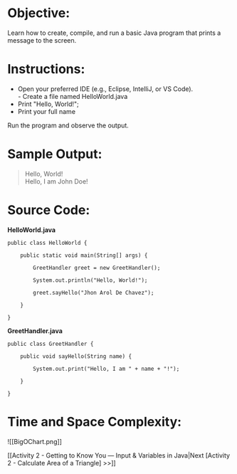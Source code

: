 # Objective:  
Learn how to create, compile, and run a basic Java program that prints a message to the screen.  
# Instructions:  
- Open your preferred IDE (e.g., Eclipse, IntelliJ, or VS Code).  
- Create a file named HelloWorld.java  
- Print "Hello, World!";  
- Print your full name  
  
Run the program and observe the output.  
# Sample Output:  
> Hello, World!  
> Hello, I am John Doe!


# Source Code:  
**HelloWorld.java**
```
public class HelloWorld {

    public static void main(String[] args) {

        GreetHandler greet = new GreetHandler();

        System.out.println("Hello, World!");

        greet.sayHello("Jhon Arol De Chavez");

    }

}
```

**GreetHandler.java**
```
public class GreetHandler {

    public void sayHello(String name) {

        System.out.print("Hello, I am " + name + "!");

    }

}
```

# Time and Space Complexity:  
![[BigOChart.png]]

[[Activity 2 - Getting to Know You — Input & Variables in Java|Next [Activity 2 - Calculate Area of a Triangle] >>]]
